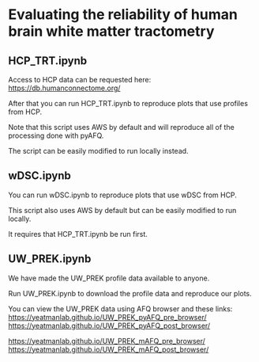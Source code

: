 # Evaluating the reliability of human brain white matter tractometry

## HCP_TRT.ipynb
Access to HCP data can be requested here: https://db.humanconnectome.org/

After that you can run HCP_TRT.ipynb to reproduce plots that use profiles from HCP.

Note that this script uses AWS by default and will reproduce all of the processing done with pyAFQ.

The script can be easily modified to run locally instead. 

## wDSC.ipynb
You can run wDSC.ipynb to reproduce plots that use wDSC from HCP.

This script also uses AWS by default but can be easily modified to run locally.

It requires that HCP_TRT.ipynb be run first.

## UW_PREK.ipynb
We have made the UW_PREK profile data available to anyone.

Run UW_PREK.ipynb to download the profile data and reproduce our plots.

You can view the UW_PREK data using AFQ browser and these links:
https://yeatmanlab.github.io/UW_PREK_pyAFQ_pre_browser/
https://yeatmanlab.github.io/UW_PREK_pyAFQ_post_browser/

https://yeatmanlab.github.io/UW_PREK_mAFQ_pre_browser/
https://yeatmanlab.github.io/UW_PREK_mAFQ_post_browser/
